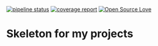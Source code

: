 [![pipeline status](https://gitlab.com/fldar/skeleton/badges/master/pipeline.svg)](https://gitlab.com/fldar/skeleton/-/commits/master)
[![coverage report](https://gitlab.com/fldar/skeleton/badges/master/coverage.svg)](https://gitlab.com/fldar/skeleton/-/commits/master)
[![Open Source Love](https://badges.frapsoft.com/os/mit/mit.svg?v=102)](https://github.com/ellerbrock/open-source-badge/)

# Skeleton for my projects
